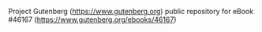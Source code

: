 Project Gutenberg (https://www.gutenberg.org) public repository for eBook #46167 (https://www.gutenberg.org/ebooks/46167)
